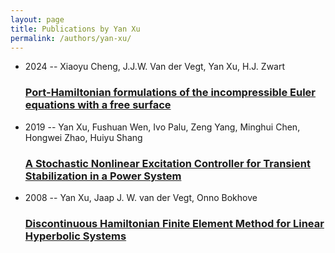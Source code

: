 ```yaml
---
layout: page
title: Publications by Yan Xu
permalink: /authors/yan-xu/
---
```


<ul class="post-list">
<li><span class='post-meta'>2024 -- Xiaoyu Cheng, J.J.W. Van der Vegt, Yan Xu, H.J. Zwart</span><h3><a class='post-link' href='../../port-hamiltonian-formulations-of-the-incompressible-euler-equations-with-a-free-surface'>Port-Hamiltonian formulations of the incompressible Euler equations with a free surface</a></h3></li>
<li><span class='post-meta'>2019 -- Yan Xu, Fushuan Wen, Ivo Palu, Zeng Yang, Minghui Chen, Hongwei Zhao, Huiyu Shang</span><h3><a class='post-link' href='../../a-stochastic-nonlinear-excitation-controller-for-transient-stabilization-in-a-power-system'>A Stochastic Nonlinear Excitation Controller for Transient Stabilization in a Power System</a></h3></li>
<li><span class='post-meta'>2008 -- Yan Xu, Jaap J. W. van der Vegt, Onno Bokhove</span><h3><a class='post-link' href='../../discontinuous-hamiltonian-finite-element-method-for-linear-hyperbolic-systems'>Discontinuous Hamiltonian Finite Element Method for Linear Hyperbolic Systems</a></h3></li>

</ul>

